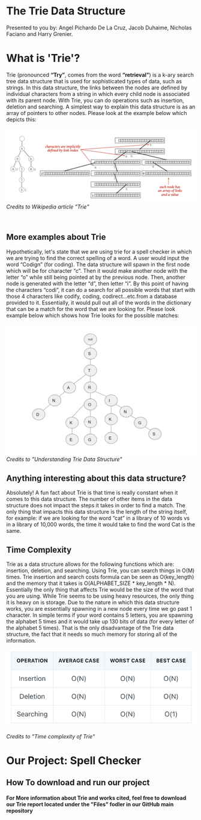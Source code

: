 # The Trie Data Structure
Presented to you by: Angel Pichardo De La Cruz, Jacob Duhaime, Nicholas Faciano and Harry Grenier.
<br>
<h1>What is 'Trie'?</h1>

<p> Trie (pronounced <b>“Try”</b>, comes from the word <b>“retrieval”</b>) is a k-ary search tree data structure that is used for sophisticated types of data, such as strings. In this data structure, the links between the nodes are defined by individual characters from a string in which every child node is associated with its parent node. With Trie, you can do operations such as insertion, deletion and searching. A simplest way to explain this data structure is as an array of pointers to other nodes. Please look at the example below which depicts this: </p>

![](images/Trie_representation.png)
<i>Credits to Wikipedia article "Trie"</i>

<br>

<h2>More examples about Trie</h2>

<p>Hypothetically, let's state that we are using trie for a spell checker in which we are trying to find the correct spelling of a word. A user would input the word “Codign” (for coding). The data structure will spawn in the first node which will be for character “c”. Then it would make another node with the letter “o” while still being pointed at by the previous node. Then, another node is generated with the letter “d”, then letter “i”. By this point of having the characters “codi”, it can do a search for all possible words that start with those 4 characters like codify, coding, codirect…etc.from a database provided to it. Essentially, it would pull out all of the words in the dictionary that can be a match for the word that we are looking for. Please look example below which shows how Trie looks for the possible matches:</p>

![](images/trie_rep2.png)
<i>Credits to "Understanding Trie Data Structure"</i>

<h2>Anything interesting about this data structure?</h2>

<p>Absolutely! A fun fact about Trie is that time is really constant when it comes to this data structure. The number of other items in the data structure does not impact the steps it takes in order to find a match. The only thing that impacts this data structure is the length of the string itself, for example: if we are looking for the word “cat” in a library of 10 words vs in a library of 10,000 words, the time it would take to find the word Cat is the same.</p>

<h2>Time Complexity</h2>
<p>Trie as a data structure allows for the following functions which are: insertion, deletion, and searching. Using Trie, you can search things in O(M) times. Trie insertion and search costs formula can be seen as O(key_length) and the memory that it takes is O(ALPHABET_SIZE * key_length * N). Essentially the only thing that affects Trie would be the size of the word that you are using. While Trie seems to be using heavy resources, the only thing it is heavy on is storage. Due to the nature in which this data structure works, you are essentially spawning in a new node every time we go past 1 character. In simple terms if your word contains 5 letters, you are spawning the alphabet 5 times and it would take up 130 bits of data (for every letter of the alphabet 5 times). That is the only disadvantage of the Trie data structure, the fact that it needs so much memory for storing all of the information. </p>

![](images/trie_time.png)

<i>Credits to "Time complexity of Trie"</i>

<h1>Our Project: Spell Checker</h1>

<h2>How To download and run our project</h2>

<h4>For More information about Trie and works cited, feel free to download our Trie report located under the "Files" fodler in our GitHub main repository</h4>
